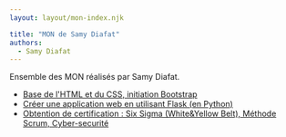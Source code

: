 ```yaml
---
layout: layout/mon-index.njk

title: "MON de Samy Diafat"
authors:
  - Samy Diafat
---
```


Ensemble des MON réalisés par Samy Diafat.

* [Base de l'HTML et du CSS, initiation Bootstrap](./temps-1-1/)
* [Créer une application web en utilisant Flask (en Python)](./temps-1-2/)
* [Obtention de certification : Six Sigma (White&Yellow Belt), Méthode Scrum, Cyber-securité](./temps-2-1/)